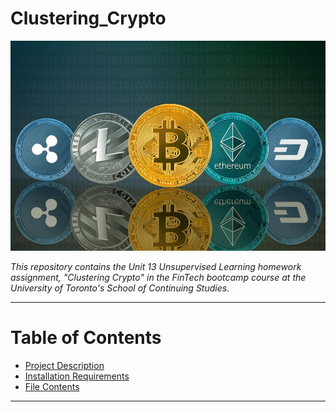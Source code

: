 # Clustering_Crypto

![crypto](Images/cryptocurrency.jpg)

*This repository contains the Unit 13 Unsupervised Learning homework assignment, "Clustering Crypto"  in the FinTech bootcamp course at the University of Toronto's School of Continuing Studies.*

---

# Table of Contents

- [Project Description](#Project-Objectives)
- [Installation Requirements](#Installation-Requirements)
- [File Contents](#File-Contents)

---

